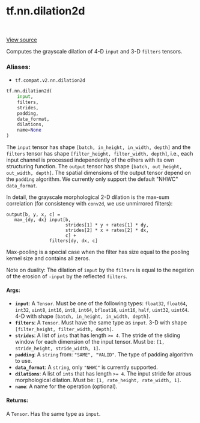 <div itemscope itemtype="http://developers.google.com/ReferenceObject">
<meta itemprop="name" content="tf.nn.dilation2d" />
<meta itemprop="path" content="Stable" />
</div>

# tf.nn.dilation2d

<!-- Insert buttons -->

<table class="tfo-notebook-buttons tfo-api" align="left">
</table>

<a target="_blank" href="/code/stable/tensorflow/python/ops/nn_ops.py">View source</a>



<!-- Start diff -->
Computes the grayscale dilation of 4-D `input` and 3-D `filters` tensors.

### Aliases:

* `tf.compat.v2.nn.dilation2d`


``` python
tf.nn.dilation2d(
    input,
    filters,
    strides,
    padding,
    data_format,
    dilations,
    name=None
)
```



<!-- Placeholder for "Used in" -->

The `input` tensor has shape `[batch, in_height, in_width, depth]` and the
`filters` tensor has shape `[filter_height, filter_width, depth]`, i.e., each
input channel is processed independently of the others with its own
structuring function. The `output` tensor has shape
`[batch, out_height, out_width, depth]`. The spatial dimensions of the output
tensor depend on the `padding` algorithm. We currently only support the
default "NHWC" `data_format`.

In detail, the grayscale morphological 2-D dilation is the max-sum correlation
(for consistency with `conv2d`, we use unmirrored filters):

    output[b, y, x, c] =
       max_{dy, dx} input[b,
                          strides[1] * y + rates[1] * dy,
                          strides[2] * x + rates[2] * dx,
                          c] +
                    filters[dy, dx, c]

Max-pooling is a special case when the filter has size equal to the pooling
kernel size and contains all zeros.

Note on duality: The dilation of `input` by the `filters` is equal to the
negation of the erosion of `-input` by the reflected `filters`.

#### Args:


* <b>`input`</b>: A `Tensor`. Must be one of the following types: `float32`, `float64`,
  `int32`, `uint8`, `int16`, `int8`, `int64`, `bfloat16`, `uint16`, `half`,
  `uint32`, `uint64`.
  4-D with shape `[batch, in_height, in_width, depth]`.
* <b>`filters`</b>: A `Tensor`. Must have the same type as `input`.
  3-D with shape `[filter_height, filter_width, depth]`.
* <b>`strides`</b>: A list of `ints` that has length `>= 4`.
  The stride of the sliding window for each dimension of the input
  tensor. Must be: `[1, stride_height, stride_width, 1]`.
* <b>`padding`</b>: A `string` from: `"SAME", "VALID"`.
  The type of padding algorithm to use.
* <b>`data_format`</b>: A `string`, only `"NHWC"` is currently supported.
* <b>`dilations`</b>: A list of `ints` that has length `>= 4`.
  The input stride for atrous morphological dilation. Must be:
  `[1, rate_height, rate_width, 1]`.
* <b>`name`</b>: A name for the operation (optional).


#### Returns:

A `Tensor`. Has the same type as `input`.
